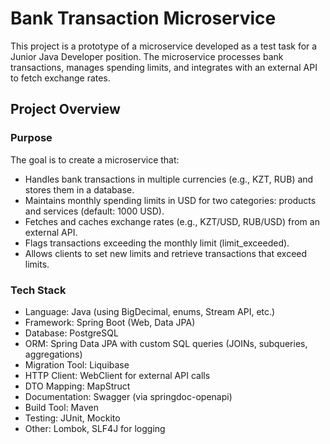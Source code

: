 # Bank Transaction Microservice
This project is a prototype of a microservice developed as a test task for a Junior Java Developer position. The microservice processes bank transactions, manages spending limits, and integrates with an external API to fetch exchange rates.
## Project Overview

### Purpose
The goal is to create a microservice that:
- Handles bank transactions in multiple currencies (e.g., KZT, RUB) and stores them in a database.
- Maintains monthly spending limits in USD for two categories: products and services (default: 1000 USD).
- Fetches and caches exchange rates (e.g., KZT/USD, RUB/USD) from an external API.
- Flags transactions exceeding the monthly limit (limit_exceeded).
- Allows clients to set new limits and retrieve transactions that exceed limits.

### Tech Stack
- Language: Java (using BigDecimal, enums, Stream API, etc.)
- Framework: Spring Boot (Web, Data JPA)
- Database: PostgreSQL
- ORM: Spring Data JPA with custom SQL queries (JOINs, subqueries, aggregations)
- Migration Tool: Liquibase
- HTTP Client: WebClient for external API calls
- DTO Mapping: MapStruct
- Documentation: Swagger (via springdoc-openapi)
- Build Tool: Maven
- Testing: JUnit, Mockito
- Other: Lombok, SLF4J for logging
